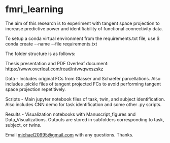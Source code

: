 # fmri_learning
The aim of this research is to experiment with tangent space projection to increase predictive power and identifiability of functional connectivity data. 

To setup a conda virtual environment from the requirements.txt file, use
$ conda create --name <env> --file requirements.txt

The folder structure is as follows:

Thesis presentation and PDF
Overleaf document: https://www.overleaf.com/read/ntvwqwxszskz

Data - Includes original FCs from Glasser and Schaefer parcellations. Also includes .pickle files of tangent projected FCs to avoid performing tangent space projection repetitively.

Scripts - Main jupyter notebook files of task, twin, and subject identification. Also includes CNN demo for task identification and some other .py scripts.

Results - Visualization notebooks with Manuscript_figures and Data_Visualizations. Outputs are stored in subfolders corresponding to task, subject, or twins. 

Email michael20995@gmail.com with any questions. Thanks.

